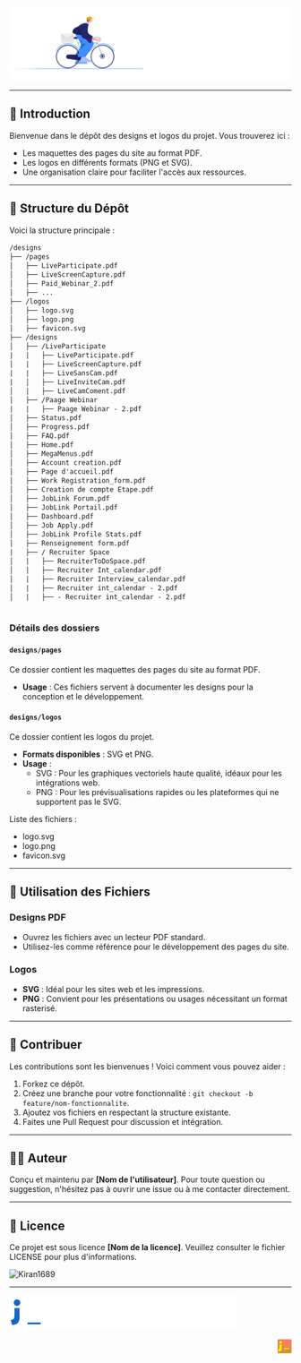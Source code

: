 <!--Banner-->
![Landing Page_Log](./Logos/Landpage_logo.svg)

---

## 🌟 Introduction

Bienvenue dans le dépôt des designs et logos du projet. Vous trouverez ici :
- Les maquettes des pages du site au format PDF.
- Les logos en différents formats (PNG et SVG).
- Une organisation claire pour faciliter l'accès aux ressources.

---

## 📂 Structure du Dépôt

Voici la structure principale :

```
/designs
├── /pages
│   ├── LiveParticipate.pdf
│   ├── LiveScreenCapture.pdf
│   ├── Paid_Webinar_2.pdf
│   ├── ...
├── /logos
│   ├── logo.svg
│   ├── logo.png
│   ├── favicon.svg
├── /designs
│   ├── /LiveParticipate
|   |   ├── LiveParticipate.pdf
│   |   ├── LiveScreenCapture.pdf
|   |   ├── LiveSansCam.pdf
|   │   ├── LiveInviteCam.pdf
│   |   ├── LiveCamComent.pdf
│   ├── /Paage Webinar
|   |   ├── Paage Webinar - 2.pdf
│   ├── Status.pdf
│   ├── Progress.pdf
│   ├── FAQ.pdf
│   ├── Home.pdf
│   ├── MegaMenus.pdf
│   ├── Account creation.pdf
│   ├── Page d'accueil.pdf
│   ├── Work Registration_form.pdf
│   ├── Creation de compte Etape.pdf
│   ├── JobLink Forum.pdf
│   ├── JobLink Portail.pdf
│   ├── Dashboard.pdf
│   ├── Job Apply.pdf
│   ├── JobLink Profile Stats.pdf
│   ├── Renseignement form.pdf
|   ├── / Recruiter Space
│   |   ├── RecruiterToDoSpace.pdf
│   |   ├── Recruiter Int_calendar.pdf
│   |   ├── Recruiter Interview_calendar.pdf
│   |   ├── Recruiter int_calendar - 2.pdf
│   |   ├── - Recruiter int_calendar - 2.pdf


```

### Détails des dossiers

#### `designs/pages`
Ce dossier contient les maquettes des pages du site au format PDF.
- **Usage** : Ces fichiers servent à documenter les designs pour la conception et le développement.

#### `designs/logos`
Ce dossier contient les logos du projet.
- **Formats disponibles** : SVG et PNG.
- **Usage** : 
  - SVG : Pour les graphiques vectoriels haute qualité, idéaux pour les intégrations web.
  - PNG : Pour les prévisualisations rapides ou les plateformes qui ne supportent pas le SVG.

Liste des fichiers :
- logo.svg
- logo.png
- favicon.svg

---

## 🚀 Utilisation des Fichiers

### Designs PDF
- Ouvrez les fichiers avec un lecteur PDF standard.
- Utilisez-les comme référence pour le développement des pages du site.

### Logos
- **SVG** : Idéal pour les sites web et les impressions.
- **PNG** : Convient pour les présentations ou usages nécessitant un format rasterisé.

---

## 🤝 Contribuer

Les contributions sont les bienvenues ! Voici comment vous pouvez aider :
1. Forkez ce dépôt.
2. Créez une branche pour votre fonctionnalité : `git checkout -b feature/nom-fonctionnalite`.
3. Ajoutez vos fichiers en respectant la structure existante.
4. Faites une Pull Request pour discussion et intégration.

---

## 👨‍💻 Auteur
Conçu et maintenu par **[Nom de l'utilisateur]**. Pour toute question ou suggestion, n'hésitez pas à ouvrir une issue ou à me contacter directement.

---

## 📝 Licence
Ce projet est sous licence **[Nom de la licence]**. Veuillez consulter le fichier LICENSE pour plus d'informations.



<!--Profile Count Badge-->
<p align="left">
  <img src="https://komarev.com/ghpvc/?username=Kiran1689&label=Profile%20views&color=770677&style=for-the-badge&logo=star" alt="Kiran1689" style="padding-right:20px;" />
</p>

---

<!--Banner-->
![Landing Page_Log](./JobetudianntPortail_logo.svg)  <div align="right"><img src="./Logo_yellow.svg" width="5%" alt="Image 1" />
